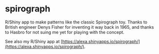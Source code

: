 # spirograph
R/Shiny app to make patterns like the classic Spirograph toy. Thanks to British engineer Denys Fisher for inventing it way back in 1965, and thanks to Hasbro for not suing me yet for playing with the concept.

See also my R/Shiny app at [https://alexa.shinyapps.io/spirograph/](https://alexa.shinyapps.io/spirograph/).

